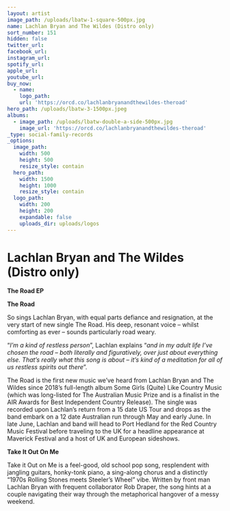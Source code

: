 ```yaml
---
layout: artist
image_path: /uploads/lbatw-1-square-500px.jpg
name: Lachlan Bryan and The Wildes (Distro only)
sort_number: 151
hidden: false
twitter_url:
facebook_url:
instagram_url:
spotify_url:
apple_url:
youtube_url:
buy_now:
  - name:
    logo_path:
    url: 'https://orcd.co/lachlanbryanandthewildes-theroad'
hero_path: /uploads/lbatw-3-1500px.jpeg
albums:
  - image_path: /uploads/lbatw-double-a-side-500px.jpg
    image_url: 'https://orcd.co/lachlanbryanandthewildes-theroad'
_type: social-family-records
_options:
  image_path:
    width: 500
    height: 500
    resize_style: contain
  hero_path:
    width: 1500
    height: 1000
    resize_style: contain
  logo_path:
    width: 200
    height: 200
    expandable: false
    uploads_dir: uploads/logos
---
```


# **Lachlan Bryan and The Wildes (Distro only)**

**The Road EP**

**The Road**

So sings Lachlan Bryan, with equal parts defiance and resignation, at the very start of new single The Road. His deep, resonant voice – whilst comforting as ever – sounds particularly road weary.

“*I’m a kind of restless person*”, Lachlan explains “*and in my adult life I’ve chosen the road – both literally and figuratively, over just about everything else. That’s really what this song is about – it’s kind of a meditation for all of us restless spirits out there*”.

The Road is the first new music we’ve heard from Lachlan Bryan and The Wildes since 2018’s full-length album Some Girls (Quite) Like Country Music (which was long-listed for The Australian Music Prize and is a finalist in the AIR Awards for Best Independent Country Release). The single was recorded upon Lachlan’s return from a 15 date US Tour and drops as the band embark on a 12 date Australian run through May and early June. In late June, Lachlan and band will head to Port Hedland for the Red Country Music Festival before traveling to the UK for a headline appearance at Maverick Festival and a host of UK and European sideshows.&nbsp;

**Take It Out On Me**

Take it Out on Me is a feel-good, old school pop song, resplendent with jangling guitars, honky-tonk piano, a sing-along chorus and a distinctly “1970s Rolling Stones meets Steeler’s Wheel” vibe. Written by front man Lachlan Bryan with frequent collaborator Rob Draper, the song hints at a couple navigating their way through the metaphorical hangover of a messy weekend.